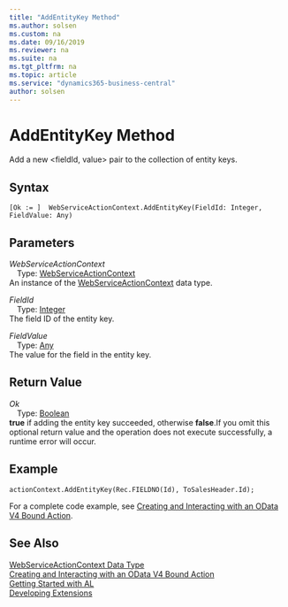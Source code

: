 ```yaml
---
title: "AddEntityKey Method"
ms.author: solsen
ms.custom: na
ms.date: 09/16/2019
ms.reviewer: na
ms.suite: na
ms.tgt_pltfrm: na
ms.topic: article
ms.service: "dynamics365-business-central"
author: solsen
---
```

[//]: # (START>DO_NOT_EDIT)
[//]: # (IMPORTANT:Do not edit any of the content between here and the END>DO_NOT_EDIT.)
[//]: # (Any modifications should be made in the .xml files in the ModernDev repo.)
# AddEntityKey Method
Add a new <fieldId, value> pair to the collection of entity keys.


## Syntax
```
[Ok := ]  WebServiceActionContext.AddEntityKey(FieldId: Integer, FieldValue: Any)
```
## Parameters
*WebServiceActionContext*  
&emsp;Type: [WebServiceActionContext](webserviceactioncontext-data-type.md)  
An instance of the [WebServiceActionContext](webserviceactioncontext-data-type.md) data type.  

*FieldId*  
&emsp;Type: [Integer](../integer/integer-data-type.md)  
The field ID of the entity key.
        
*FieldValue*  
&emsp;Type: [Any](../any/any-data-type.md)  
The value for the field in the entity key.  


## Return Value
*Ok*  
&emsp;Type: [Boolean](../boolean/boolean-data-type.md)  
**true** if adding the entity key succeeded, otherwise **false**.If you omit this optional return value and the operation does not execute successfully, a runtime error will occur.    


[//]: # (IMPORTANT: END>DO_NOT_EDIT)

## Example
```
actionContext.AddEntityKey(Rec.FIELDNO(Id), ToSalesHeader.Id);
```
For a complete code example, see [Creating and Interacting with an OData V4 Bound Action](../../devenv-creating-and-interacting-with-odatav4-bound-action.md).


## See Also
[WebServiceActionContext Data Type](webserviceactioncontext-data-type.md)  
[Creating and Interacting with an OData V4 Bound Action](../../devenv-creating-and-interacting-with-odatav4-bound-action.md)  
[Getting Started with AL](../../devenv-get-started.md)  
[Developing Extensions](../../devenv-dev-overview.md)